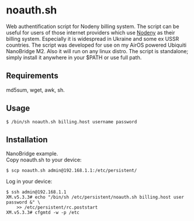 noauth.sh
============
Web authentification script for Nodeny billing system.
The script can be useful for users of those internet providers which use [Nodeny](http://nodeny.info) as their billing system.
Especially it is widespread in Ukraine and some ex USSR countries.
The script was developed for use on my AirOS powered Ubiquiti NanoBridge M2.
Also it will run on any linux distro.
The script is standalone; simply install it anywhere in your $PATH or use full path.

Requirements
------------
md5sum, wget, awk, sh.

Usage
-----
    $ /bin/sh noauth.sh billing.host username password

Installation
------------
NanoBridge example.  
Copy noauth.sh to your device:

    $ scp noauth.sh admin@192.168.1.1:/etc/persistent/

Log in your device:

    $ ssh admin@192.168.1.1
    XM.v5.3.3# echo "/bin/sh /etc/persistent/noauth.sh billing.host user password &" \
        >> /etc/persistent/rc.poststart
    XM.v5.3.3# cfgmtd -w -p /etc

